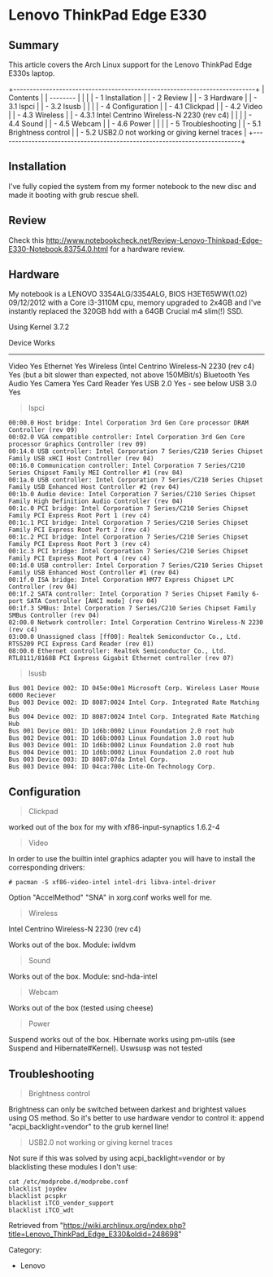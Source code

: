 Lenovo ThinkPad Edge E330
=========================

  Summary
  ---------------------------------------------------------------------------------------
  This article covers the Arch Linux support for the Lenovo ThinkPad Edge E330s laptop.

+--------------------------------------------------------------------------+
| Contents                                                                 |
| --------                                                                 |
|                                                                          |
| -   1 Installation                                                       |
| -   2 Review                                                             |
| -   3 Hardware                                                           |
|     -   3.1 lspci                                                        |
|     -   3.2 lsusb                                                        |
|                                                                          |
| -   4 Configuration                                                      |
|     -   4.1 Clickpad                                                     |
|     -   4.2 Video                                                        |
|     -   4.3 Wireless                                                     |
|         -   4.3.1 Intel Centrino Wireless-N 2230 (rev c4)                |
|                                                                          |
|     -   4.4 Sound                                                        |
|     -   4.5 Webcam                                                       |
|     -   4.6 Power                                                        |
|                                                                          |
| -   5 Troubleshooting                                                    |
|     -   5.1 Brightness control                                           |
|     -   5.2 USB2.0 not working or giving kernel traces                   |
+--------------------------------------------------------------------------+

Installation
------------

I've fully copied the system from my former notebook to the new disc and
made it booting with grub rescue shell.

Review
------

Check this
http://www.notebookcheck.net/Review-Lenovo-Thinkpad-Edge-E330-Notebook.83754.0.html
for a hardware review.

Hardware
--------

My notebook is a LENOVO 3354ALG/3354ALG, BIOS H3ET65WW(1.02) 09/12/2012
with a Core i3-3110M cpu, memory upgraded to 2x4GB and I've instantly
replaced the 320GB hdd with a 64GB Crucial m4 slim(!) SSD.

Using Kernel 3.7.2

  Device                                              Works
  --------------------------------------------------- -----------------------------------------------------------
  Video                                               Yes
  Ethernet                                            Yes
  Wireless (Intel Centrino Wireless-N 2230 (rev c4)   Yes (but a bit slower than expected, not above 150MBit/s)
  Bluetooth                                           Yes
  Audio                                               Yes
  Camera                                              Yes
  Card Reader                                         Yes
  USB 2.0                                             Yes - see below
  USB 3.0                                             Yes

> lspci

    00:00.0 Host bridge: Intel Corporation 3rd Gen Core processor DRAM Controller (rev 09)
    00:02.0 VGA compatible controller: Intel Corporation 3rd Gen Core processor Graphics Controller (rev 09)
    00:14.0 USB controller: Intel Corporation 7 Series/C210 Series Chipset Family USB xHCI Host Controller (rev 04)
    00:16.0 Communication controller: Intel Corporation 7 Series/C210 Series Chipset Family MEI Controller #1 (rev 04)
    00:1a.0 USB controller: Intel Corporation 7 Series/C210 Series Chipset Family USB Enhanced Host Controller #2 (rev 04)
    00:1b.0 Audio device: Intel Corporation 7 Series/C210 Series Chipset Family High Definition Audio Controller (rev 04)
    00:1c.0 PCI bridge: Intel Corporation 7 Series/C210 Series Chipset Family PCI Express Root Port 1 (rev c4)
    00:1c.1 PCI bridge: Intel Corporation 7 Series/C210 Series Chipset Family PCI Express Root Port 2 (rev c4)
    00:1c.2 PCI bridge: Intel Corporation 7 Series/C210 Series Chipset Family PCI Express Root Port 3 (rev c4)
    00:1c.3 PCI bridge: Intel Corporation 7 Series/C210 Series Chipset Family PCI Express Root Port 4 (rev c4)
    00:1d.0 USB controller: Intel Corporation 7 Series/C210 Series Chipset Family USB Enhanced Host Controller #1 (rev 04)
    00:1f.0 ISA bridge: Intel Corporation HM77 Express Chipset LPC Controller (rev 04)
    00:1f.2 SATA controller: Intel Corporation 7 Series Chipset Family 6-port SATA Controller [AHCI mode] (rev 04)
    00:1f.3 SMBus: Intel Corporation 7 Series/C210 Series Chipset Family SMBus Controller (rev 04)
    02:00.0 Network controller: Intel Corporation Centrino Wireless-N 2230 (rev c4)
    03:00.0 Unassigned class [ff00]: Realtek Semiconductor Co., Ltd. RTS5209 PCI Express Card Reader (rev 01)
    08:00.0 Ethernet controller: Realtek Semiconductor Co., Ltd. RTL8111/8168B PCI Express Gigabit Ethernet controller (rev 07)

> lsusb

    Bus 001 Device 002: ID 045e:00e1 Microsoft Corp. Wireless Laser Mouse 6000 Reciever
    Bus 003 Device 002: ID 8087:0024 Intel Corp. Integrated Rate Matching Hub
    Bus 004 Device 002: ID 8087:0024 Intel Corp. Integrated Rate Matching Hub
    Bus 001 Device 001: ID 1d6b:0002 Linux Foundation 2.0 root hub
    Bus 002 Device 001: ID 1d6b:0003 Linux Foundation 3.0 root hub
    Bus 003 Device 001: ID 1d6b:0002 Linux Foundation 2.0 root hub
    Bus 004 Device 001: ID 1d6b:0002 Linux Foundation 2.0 root hub
    Bus 003 Device 003: ID 8087:07da Intel Corp. 
    Bus 003 Device 004: ID 04ca:700c Lite-On Technology Corp. 

Configuration
-------------

> Clickpad

worked out of the box for my with xf86-input-synaptics 1.6.2-4

> Video

In order to use the builtin intel graphics adapter you will have to
install the corresponding drivers:

    # pacman -S xf86-video-intel intel-dri libva-intel-driver

Option "AccelMethod" "SNA" in xorg.conf works well for me.

> Wireless

Intel Centrino Wireless-N 2230 (rev c4)

Works out of the box. Module: iwldvm

> Sound

Works out of the box. Module: snd-hda-intel

> Webcam

Works out of the box (tested using cheese)

> Power

Suspend works out of the box. Hibernate works using pm-utils (see
Suspend and Hibernate#Kernel). Uswsusp was not tested

Troubleshooting
---------------

> Brightness control

Brightness can only be switched between darkest and brightest values
using OS method. So it's better to use hardware vendor to control it:
append "acpi_backlight=vendor" to the grub kernel line!

> USB2.0 not working or giving kernel traces

Not sure if this was solved by using acpi_backlight=vendor or by
blacklisting these modules I don't use:

    cat /etc/modprobe.d/modprobe.conf 
    blacklist joydev
    blacklist pcspkr
    blacklist iTCO_vendor_support
    blacklist iTCO_wdt

Retrieved from
"https://wiki.archlinux.org/index.php?title=Lenovo_ThinkPad_Edge_E330&oldid=248698"

Category:

-   Lenovo

